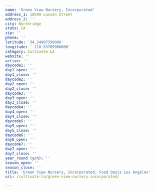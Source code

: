 ```yaml
---
name: 'Green View Nursery, Incorporated'
address_1: 18590 Lassen Street
address_2: ''
city: Northridge
state: CA
zip: ''
phone: ''
latitude: '34.24997358000'
longitude: '-118.53769966000'
category: Cultivate LA
website: ''
active: ''
daycode1: ''
day1_open: ''
day1_close: ''
daycode2: ''
day2_open: ''
day2_close: ''
daycode3: ''
day3_open: ''
day3_close: ''
daycode4: ''
day4_open: ''
day4_close: ''
daycode5: ''
day5_open: ''
day5_close: ''
daycode6: ''
day6_open: ''
daycode7: ''
day7_open: ''
day7_close: ''
year_round (y/n): ''
season_open: ''
season_close: ''
title: 'Green View Nursery, Incorporated, Food Oasis Los Angeles'
uri: /cultivate-la/green-view-nursery-incorporated/

---
```

